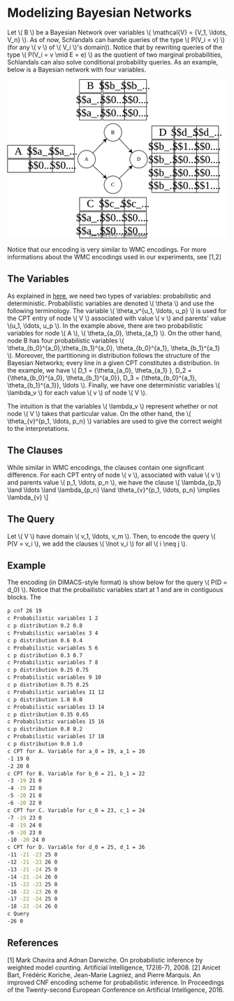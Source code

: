 # Modelizing Bayesian Networks

Let \\( B \\) be a Bayesian Network over variables \\( \mathcal{V} = \{V_1, \ldots, V_n\} \\).
As of now, Schlandals can handle queries of the type \\( P(V_i = v) \\) (for any \\( v \\) of \\( V_i \\)'s domain)).
Notice that by rewriting queries of the type \\( P(V_i = v \mid E = e) \\) as the quotient of two marginal probabilities, Schlandals can also solve conditional probability queries.
As an example, below is a Bayesian network with four variables.

![](bn.svg)

Notice that our encoding is very similar to WMC encodings. For more informations about the WMC encodings used in our experiments, see [1,2]

## The Variables

As explained in [here](./language.md), we need two types of variables: probabilistic and deterministic.
Probabilistic variables are denoted \\( \theta \\) and use the following terminology.
The variable \\( \theta_v^{u_1, \ldots, u_p} \\) is used for the CPT entry of node \\( V \\) associated with value \\( v \\) and parents' value \\(u_1, \ldots, u_p \\).
In the example above, there are two probabilistic variables for node \\( A \\), \\( \theta_{a_0}, \theta_{a_1} \\). On the other hand, node B has four probabilistic variables \\( \theta_{b_0}^{a_0},\theta_{b_1}^{a_0}, \theta_{b_0}^{a_1}, \theta_{b_1}^{a_1} \\).
Moreover, the partitioning in distribution follows the structure of the Bayesian Networks; every line in a given CPT constitutes a distribution.
In the example, we have \\( D_1 = {\theta_{a_0}, \theta_{a_1} }, D_2 = \{\theta_{b_0}^{a_0}, \theta_{b_1}^{a_0}\}, D_3 = \{\theta_{b_0}^{a_1}, \theta_{b_1}^{a_1}\}, \ldots \\).
Finally, we have one deterministic variables \\( \lambda_v \\) for each value \\( v \\) of node \\( V \\).

The intuition is that the variables \\( \lambda_v \\) represent whether or not node \\( V \\) takes that particular value.
On the other hand, the \\( \theta_{v}^{p_1, \ldots, p_n\} \\) variables are used to give the correct weight to the interpretations.

## The Clauses

While similar in WMC encodings, the clauses contain one significant difference.
For each CPT entry of node \\( v \\), associated with value \\( v \\) and parents value \\( p_1, \ldots, p_n \\), we have the clause
\\[ \lambda_{p_1} \land \ldots \land \lambda_{p_n} \land \theta_{v}^{p_1, \ldots, p_n} \implies \lambda_{v} \\]

## The Query

Let \\( V \\) have domain \\( v_1, \ldots, v_m \\). Then, to encode the query \\( P(V = v_i \\), we add the clauses \\( \lnot v_i \\) for all \\( i \neq j \\).

## Example

The encoding (in DIMACS-style format) is show below for the query \\( P(D = d_0) \\).
Notice that the probailistic variables start at 1 and are in contiguous blocks.
The 

```bash
p cnf 26 19
c Probabilistic variables 1 2
c p distribution 0.2 0.8
c Probabilistic variables 3 4
c p distribution 0.6 0.4
c Probabilistic variables 5 6
c p distribution 0.3 0.7
c Probabilistic variables 7 8
c p distribution 0.25 0.75
c Probabilistic variables 9 10
c p distribution 0.75 0.25
c Probabilistic variables 11 12
c p distribution 1.0 0.0
c Probabilistic variables 13 14
c p distribution 0.35 0.65
c Probabilistic variables 15 16
c p distribution 0.8 0.2
c Probabilistic variables 17 18
c p distribution 0.0 1.0
c CPT for A. Variable for a_0 = 19, a_1 = 20
-1 19 0
-2 20 0
c CPT for B. Variable for b_0 = 21, b_1 = 22
-3 -19 21 0
-4 -19 22 0
-5 -20 21 0
-6 -20 22 0
c CPT for C. Variable for c_0 = 23, c_1 = 24
-7 -19 23 0
-8 -19 24 0
-9 -20 23 0
-10 -20 24 0
c CPT for D. Variable for d_0 = 25, d_1 = 26
-11 -21 -23 25 0
-12 -21 -23 26 0
-13 -21 -24 25 0
-14 -21 -24 26 0
-15 -22 -23 25 0
-16 -22 -23 26 0
-17 -22 -24 25 0
-18 -22 -24 26 0
c Query
-26 0
```

## References

[1] Mark Chavira and Adnan Darwiche. On probabilistic inference by weighted model counting. Artificial Intelligence, 172(6-7), 2008.
[2] Anicet Bart, Frédéric Koriche, Jean-Marie Lagniez, and Pierre Marquis. An improved CNF encoding scheme for probabilistic inference. In Proceedings of the Twenty-second European Conference on Artificial Intelligence, 2016.
